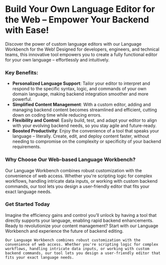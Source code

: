 <h1>Build Your Own Language Editor for the Web – Empower Your Backend with Ease!</h1>
<p>
	Discover the power of custom language editors with our Language Workbench for the Web! Designed for developers, engineers, and technical teams,
	this innovative tool empowers you to create a fully functional editor for your own language – effortlessly and intuitively.
</p>

<h3>Key Benefits:</h3>
	<ul>
<li><b>Personalized Language Support</b>: Tailor your editor to interpret and respond to the specific syntax,
logic, and commands of your own domain language, making backend integration smoother and more powerful.</li>
		<li><b>Simplified Content Management</b>: With a custom editor, adding and managing backend content
		becomes streamlined and efficient, cutting down on coding time while reducing errors.</li>
		<li><b>Flexibility and Control</b>: Easily build, test, and adapt your editor to align with your evolving backend needs, so you stay agile and future-ready.
		<li><b>Boosted Productivity</b>: Enjoy the convenience of a tool that speaks your language – literally. Create, edit, and deploy content faster, without needing to compromise on the complexity or specificity of your backend requirements.</li>
	</ul>
	<h3>Why Choose Our Web-based Language Workbench?</h3>
	Our Language Workbench combines robust customization with the convenience of web access. Whether you're scripting logic for complex workflows, handling intricate data inputs, or working with custom backend commands, our tool lets you design a user-friendly editor that fits your exact language needs.

<h3>Get Started Today</h3>
<p>Imagine the efficiency gains and control you’ll unlock by having a tool that directly supports your language, enabling rapid backend enhancements. Ready to revolutionize your content management? Start with our Language Workbench and experience the future of backend editing.</p>

    Our Language Workbench combines robust customization with the convenience of web access. Whether you're scripting logic for complex workflows, handling intricate data inputs, or working with custom backend commands, our tool lets you design a user-friendly editor that fits your exact language needs.

